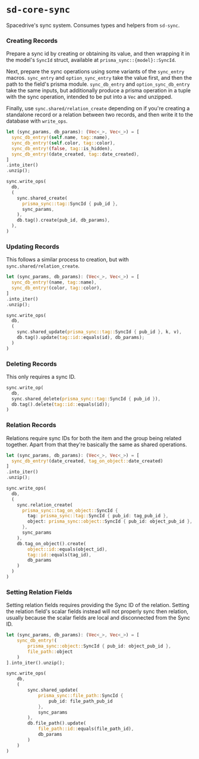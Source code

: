 # `sd-core-sync`

Spacedrive's sync system. Consumes types and helpers from `sd-sync`.

### Creating Records

Prepare a sync id by creating or obtaining its value,
and then wrapping it in the model's `SyncId` struct,
available at `prisma_sync::{model}::SyncId`.

Next, prepare the sync operations using some variants of the `sync_entry` macros.
`sync_entry` and `option_sync_entry` take the value first, and then the path to the field's prisma module.
`sync_db_entry` and `option_sync_db_entry` take the same inputs, but additionally produce a prisma operation in a tuple with the sync operation, intended to be put into a `Vec` and unzipped.

Finally, use `sync.shared/relation_create` depending on if you're creating a standalone record or a relation between two records, and then write it to the database with `write_ops`.

```rs
let (sync_params, db_params): (Vec<_>, Vec<_>) = [
  sync_db_entry!(self.name, tag::name),
  sync_db_entry!(self.color, tag::color),
  sync_db_entry!(false, tag::is_hidden),
  sync_db_entry!(date_created, tag::date_created),
]
.into_iter()
.unzip();

sync.write_ops(
  db,
  (
    sync.shared_create(
      prisma_sync::tag::SyncId { pub_id },
      sync_params,
    ),
    db.tag().create(pub_id, db_params),
  ),
)
```

### Updating Records

This follows a similar process to creation, but with `sync.shared/relation_create`.

```rs
let (sync_params, db_params): (Vec<_>, Vec<_>) = [
  sync_db_entry!(name, tag::name),
  sync_db_entry!(color, tag::color),
]
.into_iter()
.unzip();

sync.write_ops(
  db,
  (
    sync.shared_update(prisma_sync::tag::SyncId { pub_id }, k, v),
    db.tag().update(tag::id::equals(id), db_params);
  )
)
```

### Deleting Records

This only requires a sync ID.

```rs
sync.write_op(
  db,
  sync.shared_delete(prisma_sync::tag::SyncId { pub_id }),
  db.tag().delete(tag::id::equals(id));
)
```

### Relation Records

Relations require sync IDs for both the item and the group being related together.
Apart from that they're basically the same as shared operations.

```rs
let (sync_params, db_params): (Vec<_>, Vec<_>) = [
  sync_db_entry!(date_created, tag_on_object::date_created)
]
.into_iter()
.unzip();

sync.write_ops(
  db,
  (
    sync.relation_create(
      prisma_sync::tag_on_object::SyncId {
        tag: prisma_sync::tag::SyncId { pub_id: tag_pub_id },
        object: prisma_sync::object::SyncId { pub_id: object_pub_id },
      },
      sync_params
    ),
    db.tag_on_object().create(
        object::id::equals(object_id),
        tag::id::equals(tag_id),
        db_params
    )
  )
)
```

### Setting Relation Fields

Setting relation fields requires providing the Sync ID of the relation.
Setting the relation field's scalar fields instead will not properly sync then relation,
usually because the scalar fields are local and disconnected from the Sync ID.

```rs
let (sync_params, db_params): (Vec<_>, Vec<_>) = [
	sync_db_entry!(
		prisma_sync::object::SyncId { pub_id: object_pub_id },
		file_path::object
	)
].into_iter().unzip();

sync.write_ops(
	db,
	(
		sync.shared_update(
			prisma_sync::file_path::SyncId {
				pub_id: file_path_pub_id
			},
			sync_params
		),
		db.file_path().update(
			file_path::id::equals(file_path_id),
			db_params
		)
	)
)
```

